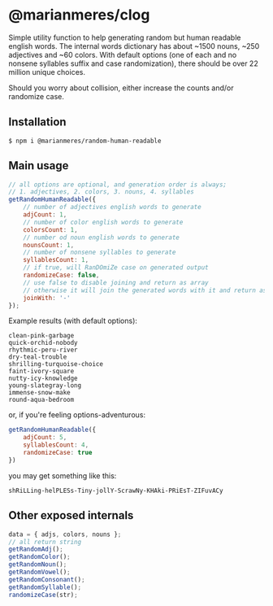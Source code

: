 # @marianmeres/clog
Simple utility function to help generating random but human readable english words. The
internal words dictionary has about ~1500 nouns, ~250 adjectives and ~60 colors.
With default options (one of each and no nonsene syllables suffix and case randomization),
there should be over 22 million unique choices.

Should you worry about collision, either increase the counts and/or randomize case.

## Installation
```shell
$ npm i @marianmeres/random-human-readable
```

## Main usage
```javascript
// all options are optional, and generation order is always;
// 1. adjectives, 2. colors, 3. nouns, 4. syllables
getRandomHumanReadable({
    // number of adjectives english words to generate
    adjCount: 1,
    // number of color english words to generate
    colorsCount: 1,
    // number od noun english words to generate
    nounsCount: 1,
    // number of nonsene syllables to generate
    syllablesCount: 1,
    // if true, will RanDOmiZe case on generated output
    randomizeCase: false,
	// use false to disable joining and return as array
    // otherwise it will join the generated words with it and return as string
    joinWith: '-'
});

```

Example results (with default options):
```
clean-pink-garbage
quick-orchid-nobody
rhythmic-peru-river
dry-teal-trouble
shrilling-turquoise-choice
faint-ivory-square
nutty-icy-knowledge
young-slategray-long
immense-snow-make
round-aqua-bedroom
```

or, if you're feeling options-adventurous:
```javascript
getRandomHumanReadable({
    adjCount: 5,
    syllablesCount: 4,
    randomizeCase: true
})
```
you may get something like this:
```
shRiLLing-helPLESs-Tiny-jollY-ScrawNy-KHAki-PRiEsT-ZIFuvACy
```

## Other exposed internals
```typescript
data = { adjs, colors, nouns };
// all return string
getRandomAdj();
getRandomColor();
getRandomNoun();
getRandomVowel();
getRandomConsonant();
getRandomSyllable();
randomizeCase(str);
```
